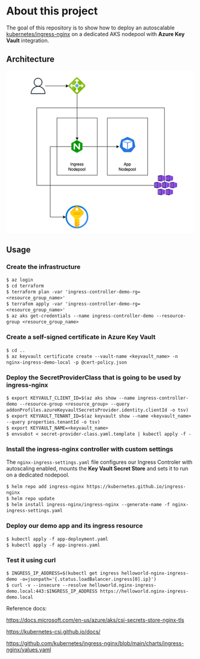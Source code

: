 # About this project

The goal of this repository is to show how to deploy an autoscalable [kubernetes/ingress-nginx](https://kubernetes.github.io/ingress-nginx/) on a dedicated AKS nodepool with **Azure Key Vault**  integration.

## Architecture

![Architecture](aks-nginx-ingress.png)

## Usage

### Create the infrastructure

```
$ az login
$ cd terraform
$ terraform plan -var 'ingress-controller-demo-rg=<resource_group_name>'
$ terrafom apply -var 'ingress-controller-demo-rg=<resource_group_name>'
$ az aks get-credentials --name ingress-controller-demo --resource-group <resource_group_name>
```

### Create a self-signed certificate in **Azure Key Vault**

```
$ cd ..
$ az keyvault certificate create --vault-name <keyvault_name> -n nginx-ingress-demo-local -p @cert-policy.json
```

### Deploy the **SecretProviderClass** that is going to be used by **ingress-nginx**

```
$ export KEYVAULT_CLIENT_ID=$(az aks show --name ingress-controller-demo --resource-group <resource_group> --query addonProfiles.azureKeyvaultSecretsProvider.identity.clientId -o tsv)
$ export KEYVAULT_TENANT_ID=$(az keyvault show --name <keyvault_name> --query properties.tenantId -o tsv)
$ export KEYVAULT_NAME=<keyvault_name>
$ envsubst < secret-provider-class.yaml.template | kubectl apply -f -
```

### Install the **ingress-nginx** controller with custom settings

The ```nginx-ingress-settings.yaml``` file configures our Ingress Controler with autoscaling enabled, mounts the **Key Vault Secret Store** and sets it to run on a dedicated nodepool. 

```
$ helm repo add ingress-nginx https://kubernetes.github.io/ingress-nginx
$ helm repo update
$ helm install ingress-nginx/ingress-nginx --generate-name -f nginx-ingress-settings.yaml
```

### Deploy our demo app and its ingress resource

```
$ kubectl apply -f app-deployment.yaml
$ kubectl apply -f app-ingress.yaml
```

### Test it using **curl**

```
$ INGRESS_IP_ADDRESS=$(kubectl get ingress helloworld-nginx-ingress-demo -o=jsonpath='{.status.loadBalancer.ingress[0].ip}')
$ curl -v --insecure --resolve helloworld.nginx-ingress-demo.local:443:$INGRESS_IP_ADDRESS https://helloworld.nginx-ingress-demo.local
```

Reference docs: 

https://docs.microsoft.com/en-us/azure/aks/csi-secrets-store-nginx-tls

https://kubernetes-csi.github.io/docs/

https://github.com/kubernetes/ingress-nginx/blob/main/charts/ingress-nginx/values.yaml